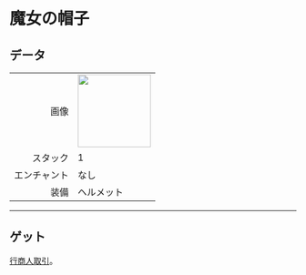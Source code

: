 # 魔女の帽子

## データ
<table>
    <tr><td align="end">画像</td><td><img src="https://i.imgur.com/K5wTp0D.png" width="128"/></td></tr>
    <tr><td align="end">スタック</td><td>1</td></tr>
    <tr><td align="end">エンチャント</td><td>なし</td></tr>
    <tr><td align="end">装備</td><td>ヘルメット</td></tr>
</table>

---

## ゲット
[行商人取引](../feature/enhanced_wandering_trader.md)。
